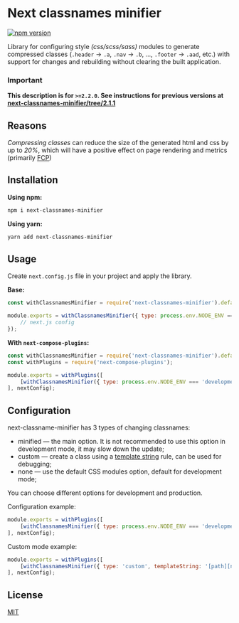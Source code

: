 # Next classnames minifier

[![npm version](https://badge.fury.io/js/next-classnames-minifier.svg)](https://badge.fury.io/js/next-classnames-minifier)

Library for configuring style _(css/scss/sass)_ modules to generate compressed classes (`.header` -> `.a`, `.nav` -> `.b`, ..., `.footer` -> `.aad`, etc.) with support for changes and rebuilding without clearing the built application.

### **Important**
**This description is for `>=2.2.0`. See instructions for previous versions at [next-classnames-minifier/tree/2.1.1](https://github.com/vordgi/next-classnames-minifier/tree/2.1.1)**

## Reasons
*Compressing classes* can reduce the size of the generated html and css by up to *20%*, which will have a positive effect on page rendering and metrics (primarily [FCP](https://web.dev/first-contentful-paint/))

## Installation

**Using npm:**
```bash
npm i next-classnames-minifier
```

**Using yarn:**
```bash
yarn add next-classnames-minifier
```

## Usage

Create `next.config.js` file in your project and apply the library.

**Base:**
```js
const withClassnamesMinifier = require('next-classnames-minifier').default;

module.exports = withClassnamesMinifier({ type: process.env.NODE_ENV === 'development' ? 'none' : 'minified' })({
    // next.js config
});
```

**With `next-compose-plugins`:**
```js
const withClassnamesMinifier = require('next-classnames-minifier').default;
const withPlugins = require('next-compose-plugins');

module.exports = withPlugins([
    [withClassnamesMinifier({ type: process.env.NODE_ENV === 'development' ? 'none' : 'minified' })]
], nextConfig);
```

## Configuration

next-classname-minifier has 3 types of changing classnames:

* minified — the main option. It is not recommended to use this option in development mode, it may slow down the update;
* custom — create a class using a [template string](https://webpack.js.org/configuration/output/#template-strings) rule, can be used for debugging;
* none — use the default CSS modules option, default for development mode;

You can choose different options for development and production. 

Configuration example:
```js
module.exports = withPlugins([
    [withClassnamesMinifier({ type: process.env.NODE_ENV === 'development' ? 'none' : 'minified' })]
], nextConfig);
```

Custom mode example:
```js
module.exports = withPlugins([
    [withClassnamesMinifier({ type: 'custom', templateString: '[path][name]__[local]_[hash:base64:5]' })]
], nextConfig);
```

## License

[MIT](https://github.com/vordgi/next-classnames-minifier/blob/main/LICENSE)
